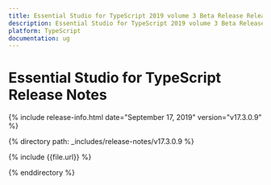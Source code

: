 ```yaml
---
title: Essential Studio for TypeScript 2019 volume 3 Beta Release Release Notes  
description: Essential Studio for TypeScript 2019 volume 3 Beta Release Release Notes  
platform: TypeScript
documentation: ug
---
```


# Essential Studio for TypeScript  Release Notes  

{% include release-info.html date="September 17, 2019"  version="v17.3.0.9" %} 


{% directory path: _includes/release-notes/v17.3.0.9 %}

{% include {{file.url}} %}

{% enddirectory %}